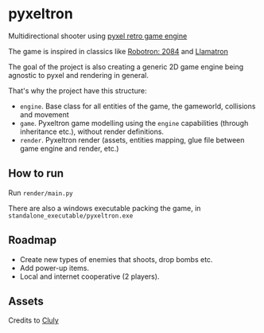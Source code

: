 # pyxeltron
Multidirectional shooter using [pyxel retro game engine](https://pypi.org/project/pyxel/)

The game is inspired in classics like [Robotron: 2084](https://en.wikipedia.org/wiki/Robotron:_2084) and [Llamatron](https://en.wikipedia.org/wiki/Llamatron)

The goal of the project is also creating a generic 2D game engine being agnostic to pyxel and rendering in general. 

That's why the project have this structure:
* `engine`. Base class for all entities of the game, the gameworld, collisions and movement
* `game`. Pyxeltron game modelling using the `engine` capabilities (through inheritance etc.), without render definitions.
* `render`. Pyxeltron render (assets, entities mapping, glue file between game engine and render, etc.)

## How to run
Run `render/main.py`

There are also a windows executable packing the game, in `standalone_executable/pyxeltron.exe`

## Roadmap
* Create new types of enemies that shoots, drop bombs etc.
* Add power-up items.
* Local and internet cooperative (2 players).

## Assets
Credits to [Cluly](https://cluly.itch.io/)
